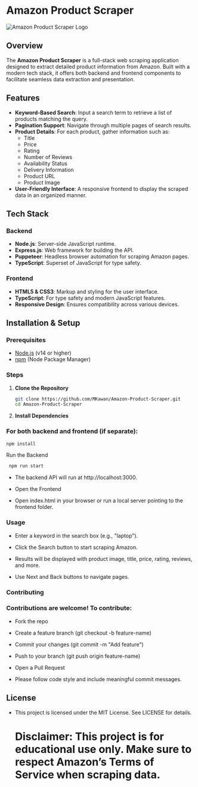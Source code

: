 # Amazon Product Scraper

![Amazon Product Scraper Logo](https://github.com/MKawan/Amazon-Product-Scraper/raw/main/assets/logo.png)

## Overview

The **Amazon Product Scraper** is a full-stack web scraping application designed to extract detailed product information from Amazon. Built with a modern tech stack, it offers both backend and frontend components to facilitate seamless data extraction and presentation.

## Features

- **Keyword-Based Search**: Input a search term to retrieve a list of products matching the query.
- **Pagination Support**: Navigate through multiple pages of search results.
- **Product Details**: For each product, gather information such as:
  - Title
  - Price
  - Rating
  - Number of Reviews
  - Availability Status
  - Delivery Information
  - Product URL
  - Product Image
- **User-Friendly Interface**: A responsive frontend to display the scraped data in an organized manner.

## Tech Stack

### Backend

- **Node.js**: Server-side JavaScript runtime.
- **Express.js**: Web framework for building the API.
- **Puppeteer**: Headless browser automation for scraping Amazon pages.
- **TypeScript**: Superset of JavaScript for type safety.

### Frontend

- **HTML5 & CSS3**: Markup and styling for the user interface.
- **TypeScript**: For type safety and modern JavaScript features.
- **Responsive Design**: Ensures compatibility across various devices.

## Installation & Setup

### Prerequisites

- [Node.js](https://nodejs.org/) (v14 or higher)
- [npm](https://www.npmjs.com/) (Node Package Manager)

### Steps

1. **Clone the Repository**

   ```bash
   git clone https://github.com/MKawan/Amazon-Product-Scraper.git
   cd Amazon-Product-Scraper
   ```
2. **Install Dependencies**

### For both backend and frontend (if separate):

  ```bash
  npm install
  ```

Run the Backend
   ```bash
    npm run start
   ```
  - The backend API will run at http://localhost:3000.

  - Open the Frontend

  - Open index.html in your browser or run a local server pointing to the frontend folder.

### Usage

   - Enter a keyword in the search box (e.g., "laptop").

   - Click the Search button to start scraping Amazon.

   - Results will be displayed with product image, title, price, rating, reviews, and more.

   - Use Next and Back buttons to navigate pages.

### Contributing

### Contributions are welcome! To contribute:

  - Fork the repo

  - Create a feature branch (git checkout -b feature-name)

  - Commit your changes (git commit -m "Add feature")

  - Push to your branch (git push origin feature-name)

  - Open a Pull Request

- Please follow code style and include meaningful commit messages.

## License

- This project is licensed under the MIT License. See LICENSE for details.

   # Disclaimer: This project is for educational use only. Make sure to respect Amazon’s Terms of Service when scraping data.

